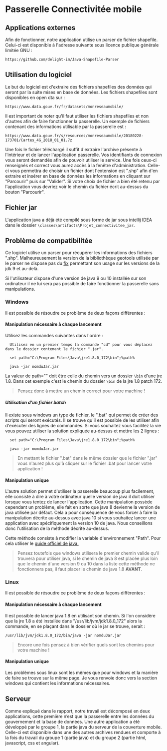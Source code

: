 # Passerelle Connectivitée mobile

## Applications externes

  Afin de fonctionner, notre application utilise un parser de fichier shapefile. Celui-ci est disponible à l'adresse suivante sous licence publique générale limitée GNU :
```
https://github.com/delight-im/Java-Shapefile-Parser
```

## Utilisation du logiciel

  Le but du logiciel est d'extraire des fichiers shapefiles des données qui seront par la suite mises en base de données. Les fichiers shapefiles sont disponibles en open dta sur :
```
https://www.data.gouv.fr/fr/datasets/monreseaumobile/
```
  Il est important de noter qu'il faut utiliser les fichiers shapefiles et non d'autres afin de faire fonctionner la passerelle. Un exemple de fichiers contenant des informations utilisable par la passerelle est :
```
https://www.data.gouv.fr/s/resources/monreseaumobile/20180228-173701/Cartes_4G_2018_01_01.7z
```

  Une fois le fichier téléchargé il suffit d'extraire l'archive présente à l'intérieur et de lancer l'application passerelle. Vos identifiants de connexion vous seront demandés afin de pouvoir utiliser le service. Une fois ceux-ci renseignés et correct vous aurez accès à la fenêtre d'administration. 
  Celle-ci vous permettra de choisir un fichier dont l'extension est ".shp" afin d'en extraire et insérer en base de données les informations en cliquant sur "Parcourir" puis sur "Valider". Si votre choix de fichier a bien été retenu par l'application vous devriez voir le chemin du fichier écrit au-dessus du bouton "Parcourir".

## Fichier jar
  
  L'application java a déjà été compilé sous forme de jar sous intellij IDEA dans le dossier `\classes\artifacts\Projet_connectivitee_jar`.

## Problème de compatibilitée

  Ce logiciel utilise un parser pour récupérer les informations des fichiers ".shp". Malheureusement la version de la bibliothèque geotools utilisée par le parser ne dispose pas du [fix](https://github.com/geotools/geotools/wiki/FactoryRegistry-Refactoring-for-Java-9-Compatibility) permettant son usage sur les versions de la jdk 9 et au-delà. 
  
  Si l'utilisateur dispose d'une version de java 9 ou 10 installée sur son ordinateur il ne lui sera pas possible de faire fonctionner la passerelle sans manipulations.
  
  ### Windows
  
  Il  est possible de résoudre ce problème de deux façons différentes :
  
  #### Manipulation nécessaire à chaque lancement
  
  Utilisez les commandes suivantes dans l'ordre  :
```
  Utilisez en un premier temps la commande "cd" pour vous déplacez dans le dossier contenant le fichier ".jar".
  
  set path="C:\Program Files\Java\jre1.8.0_172\bin";%path%
  
  java -jar nomduJar.jar
```
  La valeur de path="" doit être celle du chemin vers un dossier `\bin` d'une jre 1.8. Dans cet exemple c'est le chemin du dossier `\bin` de la jre 1.8 patch 172.
  > Pensez donc à mettre un chemin correct pour votre machine !
  
  ##### Utilisation d'un fichier batch 
 
   Il existe sous windows un type de fichier, le ".bat" qui permet de créer des scripts qui seront exécutés. Il se trouve qu'il est possible de les utiliser afin d'exécuter des lignes de commandes. Si vous souhaitez vous facilitez la vie vous pouvez utiliser la solution expliquée au-dessus et mettre les 2 lignes :
    
```  
  set path="C:\Program Files\Java\jre1.8.0_172\bin";%path%
  
  java -jar nomduJar.jar
```
  > En mettant le fichier ".bat" dans le même dossier que le fichier ".jar" vous n'aurez plus qu'à cliquer sur le fichier .bat pour lancer votre application !
  
  #### Manipulation unique
  
  L'autre solution permet d'utiliser la passerelle beaucoup plus facilement, elle consiste à dire à votre ordinateur quelle version de java il doit utiliser lorsque vous tentez de lancer l'application. 
  Cette manipulation possède cependant un problème, elle fait en sorte que java 8 devienne la version de java utilisée par défaut. Cela a pour conséquence de vous forcer à faire la manipulation décrite au-dessus avec java 10 si vous souhaitez lancer une application avec spécifiquement la version 10 de java. Nous conseillons donc l'utilisation de la méthode décrite au-dessus.
  
  Cette méthode consiste à modifier la variable d'environnement "Path". Pour cela utiliser le [guide officiel de java.](https://www.java.com/fr/download/help/path.xml) 
  > Pensez toutefois que windows utilisera le premier chemin valide qu'il trouvera pour utiliser java, si le chemin de java 8 est placée plus loin que le chemin d'une version 9 ou 10 dans la liste cette méthode ne fonctionnera pas, il faut placer le chemin de java 1.8 **AVANT**.
  
  ### Linux
  
  Il  est possible de résoudre ce problème de deux façons différentes :
  
   #### Manipulation nécessaire à chaque lancement
  
   Il est possible de lancer java 1.8 en utilisant son chemin. Si l'on considère que la jre 1.8 a été installée dans "/usr/lib/jvm/jdk1.8.0_172" alors la commande, en se plaçant dans le dossier où le jar se trouve, serait :
  
  ```
  /usr/lib/jvm/jdk1.8.0_172/bin/java -jar nomduJar.jar
  ```
    
  > Encore une fois pensez à bien vérifier quels sont les chemins pour votre machine !
  
  #### Manipulation unique
  
   Les problèmes sous linux sont les mêmes que pour windows et la manière de faire se trouve sur la même page. Je vous renvoie donc vers la section windows qui contient les informations nécessaires.
 
 ## Serveur
 
 Comme expliqué dans le rapport, notre travail est décomposé en deux applications, cette première n’est que la passerelle entre les données du gouvernement et la base de données. Une autre application a été développé par le groupe 1, la partie java du serveur de la couverture mobile. Celle-ci est disponible dans une des autres archives rendues et comporte à la fois du travail du groupe 1 (partie java) et du groupe 2 (partie html, javascript, css et angular).


